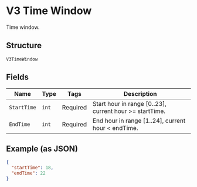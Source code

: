 
# V3 Time Window

Time window.

## Structure

`V3TimeWindow`

## Fields

| Name | Type | Tags | Description |
|  --- | --- | --- | --- |
| `StartTime` | `int` | Required | Start hour in range [0..23], current hour >= startTime. |
| `EndTime` | `int` | Required | End hour in range [1..24], current hour < endTime. |

## Example (as JSON)

```json
{
  "startTime": 18,
  "endTime": 22
}
```


